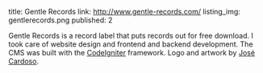title: Gentle Records
link: http://www.gentle-records.com/
listing_img: gentlerecords.png
published: 2

Gentle Records is a record label that puts records out for free download. I took care of website design and frontend and backend development. The CMS was built with the [CodeIgniter](http://ellislab.com/codeigniter) framework. Logo and artwork by [José Cardoso](http://zecardoso.com/).